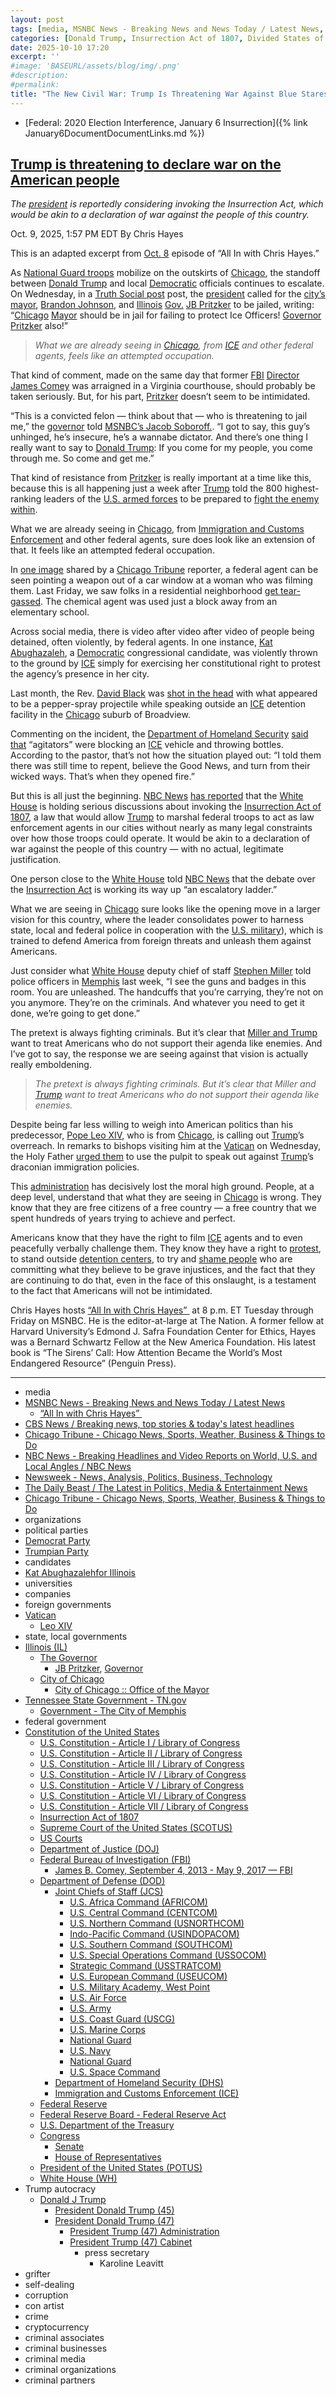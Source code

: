 ```yaml
---
layout: post
tags: [media, MSNBC News - Breaking News and News Today / Latest News, “All In with Chris Hayes” , CBS News / Breaking news top stories & today’s latest headlines, Chicago Tribune - Chicago News Sports Weather Business & Things to Do, NBC News - Breaking Headlines and Video Reports on World U.S. and Local Angles / NBC News, Newsweek - News Analysis Politics Business Technology, The Daily Beast / The Latest in Politics Media & Entertainment News, Chicago Tribune - Chicago News Sports Weather Business & Things to Do, organizations, political parties, Democrat Party, Trumpian Party, candidates, Kat Abughazalehfor Illinois, universities, companies, foreign governments, Vatican, Leo XIV, state local governments, Illinois (IL), The Governor, JB Pritzker Governor, City of Chicago, City of Chicago  –  –  Office of the Mayor, Tennessee State Government - TN.gov, Government - The City of Memphis, federal government, Constitution of the United States, U.S. Constitution - Article I / Library of Congress, U.S. Constitution - Article II / Library of Congress, U.S. Constitution - Article III / Library of Congress, U.S. Constitution - Article IV / Library of Congress, U.S. Constitution - Article V / Library of Congress, U.S. Constitution - Article VI / Library of Congress, U.S. Constitution - Article VII / Library of Congress, Supreme Court of the United States (SCOTUS), US Courts, Department of Justice (DOJ), Federal Bureau of Investigation (FBI), Insurrection Act of 1807, Department of Defense (DOD), Joint Chiefs of Staff (JCS), U.S. Africa Command (AFRICOM), U.S. Central Command (CENTCOM), U.S. Northern Command (USNORTHCOM), Indo-Pacific Command (USINDOPACOM), U.S. Southern Command (SOUTHCOM), U.S. Special Operations Command (USSOCOM), Strategic Command (USSTRATCOM), U.S. European Command (USEUCOM), U.S. Military Academy West Point, U.S. Air Force, U.S. Army, U.S. Coast Guard (USCG), U.S. Marine Corps, National Guard, U.S. Navy, National Guard, U.S. Space Command, Department of Homeland Security (DHS), Immigration and Customs Enforcement (ICE), Federal Reserve, Federal Reserve Board - Federal Reserve Act, U.S. Department of the Treasury, Congress, Senate, House of Representatives, President of the United States (POTUS), White House (WH), Trump autocracy, Donald J Trump, President Donald Trump (45), President Donald Trump (47), President Trump (47) Administration, President Trump (47) Cabinet, press secretary, Karoline Leavitt, grifter, self-dealing, corruption, con artist, crime, cryptocurrency, criminal associates, criminal businesses, criminal media, criminal organizations, criminal partners]
categories: [Donald Trump, Insurrection Act of 1807, Divided States of America]
date: 2025-10-10 17:20
excerpt: ''
#image: 'BASEURL/assets/blog/img/.png'
#description:
#permalink:
title: "The New Civil War: Trump Is Threatening War Against Blue Stares"
---
```


- [Federal: 2020 Election Interference, January 6 Insurrection]({% link January6DocumentDocumentLinks.md %})

## [Trump is threatening to declare war on the American people](https://www.msnbc.com/top-stories/latest/trump-national-guard-chicago-insurrection-act-rcna236658)

*The [president](https://www.whitehouse.gov/) is reportedly considering invoking the Insurrection Act, which would be akin to a declaration of war against the people of this country.*

Oct. 9, 2025, 1:57 PM EDT
By Chris Hayes

This is an adapted excerpt from [Oct. 8](https://www.msnbc.com/all) episode of “All In with Chris Hayes.”

As [National Guard troops](https://www.msnbc.com/the-weeknight/watch/msnbc-s-soboroff-nat-l-guard-in-chicago-is-an-unwanted-unwelcome-incursion-into-the-city-249427013678) mobilize on the outskirts of [Chicago](https://www.chicago.gov/city/en.html), the standoff between [Donald Trump](https://www.msnbc.com/donald-trump) and local [Democratic](https://www.democrats.org/) officials continues to escalate. On Wednesday, in a [Truth Social post](https://truthsocial.com/@realDonaldTrump/posts/115338509988551290) post, the [president](https://www.whitehouse.gov/) called for the [city’s](https://www.chicago.gov/city/en.html) [mayor](https://gov.illinois.gov/), [Brandon Johnson](https://www.chicago.gov/city/en/depts/mayor.html), and [Illinois](https://www.illinois.gov/) [Gov.](https://gov.illinois.gov/) [JB Pritzker](https://gov.illinois.gov/about/the-governor.html) to be jailed, writing: “[Chicago](https://www.chicago.gov/city/en.html) [Mayor](https://gov.illinois.gov/) should be in jail for failing to protect Ice Officers! [Governor](https://gov.illinois.gov/) [Pritzker](https://gov.illinois.gov/about/the-governor.html) also!”

> *What we are already seeing in [Chicago](https://www.chicago.gov/city/en.html), from [ICE](https://www.ice.gov/) and other federal agents, feels like an attempted occupation.*

That kind of comment, made on the same day that former [FBI](https://www.fbi.gov/) [Director](https://www.fbi.gov/history/directors/james-b-comey/) [James Comey](https://www.msnbc.com/deadline-white-house/deadline-legal-blog/james-comey-pleads-not-guilty-trump-halligan-rcna236313) was arraigned in a Virginia courthouse, should probably be taken seriously. But, for his part, [Pritzker](https://gov.illinois.gov/about/the-governor.html) doesn’t seem to be intimidated.

“This is a convicted felon — think about that — who is threatening to jail me,” the [governor](https://gov.illinois.gov/) told [MSNBC’s Jacob Soboroff.](https://www.msnbc.com/chris-jansing-reports/watch/pritzker-to-trump-come-and-get-me-249368133645). “I got to say, this guy’s unhinged, he’s insecure, he’s a wannabe dictator. And there’s one thing I really want to say to [Donald Trump](https://www.donaldjtrump.com/): If you come for my people, you come through me. So come and get me.”

That kind of resistance from [Pritzker](https://gov.illinois.gov/about/the-governor.html) is really important at a time like this, because this is all happening just a week after [Trump](https://www.donaldjtrump.com/) told the 800 highest-ranking leaders of the [U.S. armed forces](https://www.defense.gov/) to be prepared to [fight the enemy within](https://www.msnbc.com/rachel-maddow-show/maddowblog/trump-suggests-using-military-address-enemy-rcna175255).

What we are already seeing in [Chicago](https://www.chicago.gov/city/en.html), from [Immigration and Customs Enforcement](https://www.ice.gov/) and other federal agents, sure does look like an extension of that. It feels like an attempted federal occupation.

In [one image](https://x.com/LAURA_N_ROD/status/1975653293071458371/photo/1) shared by a [Chicago Tribune](https://www.chicagotribune.com/) reporter, a federal agent can be seen pointing a weapon out of a car window at a woman who was filming them. Last Friday, we saw folks in a residential neighborhood [get tear-gassed](https://www.nbcchicago.com/news/local/tear-gas-deployed-by-federal-agent-in-chicagos-logan-square-neighborhood/3833507/). The chemical agent was used just a block away from an elementary school.

Across social media, there is video after video after video of people being detained, often violently, by federal agents. In one instance, [Kat Abughazaleh](https://www.msnbc.com/top-stories/latest/chicago-ice-protest-democrat-kat-abughazaleh-thrown-tear-gas-rcna232512), a [Democratic](https://www.democrats.org/) congressional candidate, was violently thrown to the ground by [ICE](https://www.ice.gov/) simply for exercising her constitutional right to protest the agency’s presence in her city.

Last month, the Rev. [David Black](https://www.newsweek.com/chicago-pastor-sues-trump-admin-after-being-shot-by-ice-agents-10847051) was [shot in the head](https://x.com/ReichlinMelnick/status/1975899183644356640) with what appeared to be a pepper-spray projectile while speaking outside an [ICE](https://www.ice.gov/) detention facility in the [Chicago](https://www.chicago.gov/city/en.html) suburb of Broadview.

Commenting on the incident, the [Department of Homeland Security](https://www.dhs.gov/) [said that](https://x.com/TriciaOhio/status/1976026380841386287) “agitators” were blocking an [ICE](https://www.ice.gov/) vehicle and throwing bottles. According to the pastor, that’s not how the situation played out: “I told them there was still time to repent, believe the Good News, and turn from their wicked ways. That’s when they opened fire.”

But this is all just the beginning. [NBC News](https://www.nbcnews.com/) [has reported](https://www.nbcnews.com/politics/national-security/trump-officials-insurrection-act-national-guard-deployment-sources-rcna236194) that the [White House](https://www.whitehouse.gov/) is holding serious discussions about invoking the [Insurrection Act of 1807](https://uscode.house.gov/view.xhtml?path=/prelim@title10/subtitleA/part1/chapter13&edition=prelim), a law that would allow [Trump](https://www.donaldjtrump.com/) to marshal federal troops to act as law enforcement agents in our cities without nearly as many legal constraints over how those troops could operate. It would be akin to a declaration of war against the people of this country — with no actual, legitimate justification.

One person close to the [White House](https://www.whitehouse.gov/) told [NBC News](https://www.nbcnews.com/) that the debate over the [Insurrection Act](https://uscode.house.gov/view.xhtml?path=/prelim@title10/subtitleA/part1/chapter13&edition=prelim) is working its way up “an escalatory ladder.”

What we are seeing in [Chicago](https://www.chicago.gov/city/en.html) sure looks like the opening move in a larger vision for this country, where the leader consolidates power to harness state, local and federal police in cooperation with the [U.S. military](https://www.jcs.mil/)), which is trained to defend America from foreign threats and unleash them against Americans.

Just consider what [White House](https://www.whitehouse.gov/) deputy chief of staff [Stephen Miller](https://www.thedailybeast.com/stephen-miller-shouts-unhinged-message-to-gun-wielding-cops/) told police officers in [Memphis](https://memphistn.gov/government/) last week, “I see the guns and badges in this room. You are unleashed. The handcuffs that you’re carrying, they’re not on you anymore. They’re on the criminals. And whatever you need to get it done, we’re going to get done.”

The pretext is always fighting criminals. But it’s clear that [Miller and Trump](https://www.msnbc.com/opinion/msnbc-opinion/jd-vance-stephen-miller-trump-fascist-rcna234588) want to treat Americans who do not support their agenda like enemies. And I’ve got to say, the response we are seeing against that vision is actually really emboldening.

> *The pretext is always fighting criminals. But it’s clear that Miller and [Trump](https://www.donaldjtrump.com/) want to treat Americans who do not support their agenda like enemies.*

Despite being far less willing to weigh into American politics than his predecessor, [Pope Leo XIV](https://www.msnbc.com/top-stories/latest/pope-leo-immigration-policy-trump-republicans-rcna235256), who is from [Chicago](https://www.chicago.gov/city/en.html), is calling out [Trump](https://www.donaldjtrump.com/)’s overreach. In remarks to bishops visiting him at the [Vatican](https://www.vatican.va/) on Wednesday, the Holy Father [urged them](https://www.cbsnews.com/news/pope-leo-trump-immigration-crackdown-migrant-letters/) to use the pulpit to speak out against [Trump](https://www.donaldjtrump.com/)’s draconian immigration policies.

This [administration](https://www.whitehouse.gov/administration/) has decisively lost the moral high ground. People, at a deep level, understand that what they are seeing in [Chicago](https://www.chicago.gov/city/en.html) is wrong. They know that they are free citizens of a free country — a free country that we spent hundreds of years trying to achieve and perfect.

Americans know that they have the right to film [ICE](https://www.ice.gov/) agents and to even peacefully verbally challenge them. They know they have a right to [protest](https://www.msnbc.com/rachel-maddow-show/maddowblog/-took-freedom-speech-away-first-amendment-trump-says-quiet-part-loud-rcna236600), to stand outside [detention centers](https://www.msnbc.com/top-stories/latest/ice-facilities-conditions-detention-immigrants-rcna214576), to try and [shame people](https://www.msnbc.com/11th-hour/watch/-shame-protesters-confront-ice-agents-as-trump-reshapes-federal-law-enforcement-240936005803) who are committing what they believe to be grave injustices, and the fact that they are continuing to do that, even in the face of this onslaught, is a testament to the fact that Americans will not be intimidated.

Chris Hayes hosts [“All In with Chris Hayes” ](http://www.msnbc.com/all) at 8 p.m. ET Tuesday through Friday on MSNBC. He is the editor-at-large at The Nation. A former fellow at Harvard University’s Edmond J. Safra Foundation Center for Ethics, Hayes was a Bernard Schwartz Fellow at the New America Foundation. His latest book is “The Sirens’ Call: How Attention Became the World’s Most Endangered Resource” (Penguin Press).


----
- media
- [MSNBC News - Breaking News and News Today / Latest News](http://www.msnbc.com/)
    - [“All In with Chris Hayes” ](http://www.msnbc.com/all)
- [CBS News / Breaking news, top stories & today's latest headlines](https://www.cbsnews.com/)
- [Chicago Tribune - Chicago News, Sports, Weather, Business & Things to Do](https://www.chicagotribune.com/)
- [NBC News - Breaking Headlines and Video Reports on World, U.S. and Local Angles / NBC News](https://www.nbcnews.com/)
- [Newsweek - News, Analysis, Politics, Business, Technology](https://www.newsweek.com/)
- [The Daily Beast / The Latest in Politics, Media & Entertainment News](https://www.thedailybeast.com/)
- [Chicago Tribune - Chicago News, Sports, Weather, Business & Things to Do](https://www.chicagotribune.com/)
- organizations
- political parties
- [Democrat Party](https://www.democrats.org/)
- [Trumpian Party](https://www.gop.com/)
- candidates
- [Kat Abughazalehfor Illinois](https://www.katforillinois.com/)
- universities
- companies
- foreign governments
- [Vatican](https://www.vatican.va/)
    - [Leo XIV](http://www.vatican.va/content/leo-xiv/en.html)
- state, local governments 
- [Illinois (IL)](https://www.illinois.gov/)
    - [The Governor](https://gov.illinois.gov/about/the-governor.html)
        - [JB Pritzker](https://gov.illinois.gov/about/the-governor.html), [Governor](https://gov.illinois.gov/)
    - [City of Chicago](https://www.chicago.gov/city/en.html)
        - [City of Chicago :: Office of the Mayor](https://www.chicago.gov/city/en/depts/mayor.html)
- [Tennessee State Government - TN.gov](https://www.tn.gov/)
    - [Government - The City of Memphis](https://memphistn.gov/government/)
- federal government
- [Constitution of the United States](https://constitution.congress.gov/constitution/)
    - [U.S. Constitution - Article I / Library of Congress](https://constitution.congress.gov/constitution/article-1/)
    - [U.S. Constitution - Article II / Library of Congress](https://constitution.congress.gov/constitution/article-2/)
    - [U.S. Constitution - Article III / Library of Congress](https://constitution.congress.gov/constitution/article-3/)
    - [U.S. Constitution - Article IV / Library of Congress](https://constitution.congress.gov/constitution/article-4/)
    - [U.S. Constitution - Article V / Library of Congress](https://constitution.congress.gov/constitution/article-5/)
    - [U.S. Constitution - Article VI / Library of Congress](https://constitution.congress.gov/constitution/article-6/)
    - [U.S. Constitution - Article VII / Library of Congress](https://constitution.congress.gov/constitution/article-7/)
    - [Insurrection Act of 1807](https://uscode.house.gov/view.xhtml?path=/prelim@title10/subtitleA/part1/chapter13&edition=prelim)
    - [Supreme Court of the United States (SCOTUS)](https://www.supremecourt.gov/)
    - [US Courts](https://www.uscourts.gov/)
    - [Department of Justice (DOJ)](https://www.justice.gov/)
    - [Federal Bureau of Investigation (FBI)](https://www.fbi.gov/)
        - [James B. Comey, September 4, 2013 - May 9, 2017 — FBI](https://www.fbi.gov/history/directors/james-b-comey)
    - [Department of Defense (DOD)](https://www.defense.gov/)
        - [Joint Chiefs of Staff (JCS)](https://www.jcs.mil/)
            - [U.S. Africa Command (AFRICOM)](https://www.africom.mil/)
            - [U.S. Central Command (CENTCOM)](https://www.centcom.mil/)
            - [U.S. Northern Command (USNORTHCOM)](https://www.northcom.mil/)
            - [Indo-Pacific Command (USINDOPACOM)](https://www.pacom.mil/)
            - [U.S. Southern Command (SOUTHCOM)](http://www.southcom.mil/)
            - [U.S. Special Operations Command (USSOCOM)](https://www.socom.mil/)
            - [Strategic Command (USSTRATCOM)](http://www.stratcom.mil/)
            - [U.S. European Command (USEUCOM)](https://www.eucom.mil/)
            - [U.S. Military Academy, West Point](https://www.westpoint.edu/)
            - [U.S. Air Force](https://www.af.mil/)
            - [U.S. Army](https://www.army.mil/)
            - [U.S. Coast Guard (USCG)](https://www.uscg.mil/)
            - [U.S. Marine Corps](https://www.marines.mil/)
            - [National Guard](https://www.nationalguard.mil/)
            - [U.S. Navy](https://www.navy.mil/)
            - [National Guard](https://www.nationalguard.mil/)
            - [U.S. Space Command](https://www.spacecom.mil/)
        - [Department of Homeland Security (DHS)](https://www.dhs.gov/)
        - [Immigration and Customs Enforcement (ICE)](https://www.ice.gov/)
    - [Federal Reserve](https://www.federalreserve.gov/)
    - [Federal Reserve Board - Federal Reserve Act](https://www.federalreserve.gov/aboutthefed/fract.htm)
    - [U.S. Department of the Treasury](https://home.treasury.gov/)
    - [Congress](https://www.congress.gov/)
        - [Senate](https://www.senate.gov/)
        - [House of Representatives](https://www.house.gov/)
     - [President of the United States (POTUS)](https://www.whitehouse.gov/)
    - [White House (WH)](https://www.whitehouse.gov/)
- Trump autocracy
    - [Donald J Trump](https://www.donaldjtrump.com/)
        - [President Donald Trump (45)](https://trumpwhitehouse.archives.gov/)
        - [President Donald Trump (47)](https://www.whitehouse.gov/administration/donald-j-trump/)
            - [President Trump (47) Administration](https://www.whitehouse.gov/administration/)
            - [President Trump (47) Cabinet](https://www.whitehouse.gov/administration/the-cabinet/)
                - press secretary
                    - Karoline Leavitt
- grifter
- self-dealing
- corruption
- con artist
- crime
- cryptocurrency
- criminal associates
- criminal businesses
- criminal media
- criminal organizations
- criminal partners